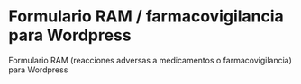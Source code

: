 # Formulario RAM / farmacovigilancia para Wordpress
Formulario RAM (reacciones adversas a medicamentos o farmacovigilancia) para Wordpress
